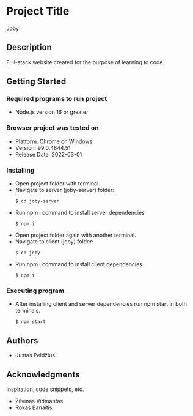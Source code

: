 # Project Title

Joby

## Description

Full-stack website created for the purpose of learning to code.

## Getting Started

### Required programs to run project

* Node.js version 16 or greater

### Browser project was tested on

  * Platform:  Chrome on Windows
  * Version: 99.0.4844.51
  * Release Date: 2022-03-01

### Installing

* Open project folder with terminal.
* Navigate to server (joby-server) folder:
  ```
  $ cd joby-server
  ```
* Run npm i command to install server dependencies
  ```
  $ npm i
  ```
* Open project folder again with another terminal.
* Navigate to client (joby) folder:
  ```
  $ cd joby
  ```
* Run npm i command to install client dependencies
  ```
  $ npm i
  ```

### Executing program

* After installing client and server dependencies run npm start in both terminals.
  ```
  $ npm start
  ```

## Authors

 * Justas Peldžius


## Acknowledgments

Inspiration, code snippets, etc.
* Žilvinas Vidmantas
* Rokas Banaitis